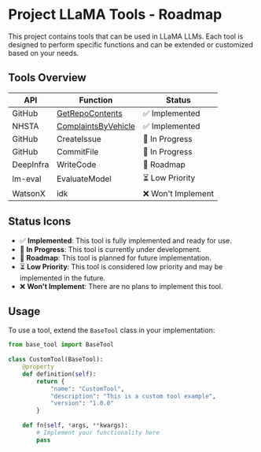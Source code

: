 # Project LLaMA Tools  - Roadmap
  
This project contains tools that can be used in LLaMA LLMs. Each tool is designed to perform specific functions and can be extended or customized based on your needs.  
  
## Tools Overview  
  
| API    | Function                                   | Status       |  
|--------|--------------------------------------------|--------------|  
| GitHub | [GetRepoContents](docs/github/index.md)    | :white_check_mark: Implemented |
| NHSTA  | [ComplaintsByVehicle](docs/nhsta/index.md) | :white_check_mark: Implemented |
| GitHub | CreateIssue                                | :construction: In Progress |
| GitHub | CommitFile                                 | :construction: In Progress |
| DeepInfra | WriteCode                                  | :triangular_flag_on_post: Roadmap |
| lm-eval | EvaluateModel                              | :hourglass_flowing_sand: Low Priority |
| WatsonX | idk                                        | :x: Won't Implement |
  
## Status Icons  
  
- :white_check_mark: **Implemented**: This tool is fully implemented and ready for use.  
- :construction: **In Progress**: This tool is currently under development.  
- :triangular_flag_on_post: **Roadmap**: This tool is planned for future implementation.  
- :hourglass_flowing_sand: **Low Priority**: This tool is considered low priority and may be implemented in the future.  
- :x: **Won't Implement**: There are no plans to implement this tool.  
  
## Usage  
  
To use a tool, extend the `BaseTool` class in your implementation:  
  
```python  
from base_tool import BaseTool  
  
class CustomTool(BaseTool):  
    @property  
    def definition(self):  
        return {  
            "name": "CustomTool",  
            "description": "This is a custom tool example",  
            "version": "1.0.0"  
        }  
  
    def fn(self, *args, **kwargs):  
        # Implement your functionality here  
        pass  
```

